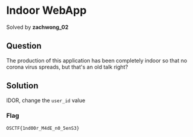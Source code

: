 # Indoor WebApp 
Solved by **zachwong_02**

## Question
The production of this application has been completely indoor so that no corona virus spreads, but that's an old talk right?

## Solution
IDOR, change the `user_id` value

### Flag
`OSCTF{1nd00r_M4dE_n0_5enS3}`
